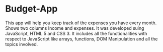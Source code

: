 # Budget-App

This app will help you keep track of the expenses you have every month. Shows two columns Income and expenses. 
It was developed suing JavaScript, HTML 5 and CSS 3. It includes all the functionalities with respect to JavaScript like arrays, functions, DOM Manipulation and all the topics involved.
